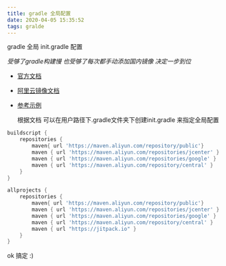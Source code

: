 ```yaml
---
title: gradle 全局配置
date: 2020-04-05 15:35:52
tags: gralde
---
```


gradle 全局 init.gradle 配置
<!-- more -->
 *受够了gradle构建慢 也受够了每次都手动添加国内镜像 决定一步到位*

 - [官方文档](https://docs.gradle.org/current/userguide/init_scripts.html)
 - [阿里云镜像文档](https://maven.aliyun.com/mvn/view)
 - [参考示例](https://github.com/gzu-liyujiang/AliyunGradleConfig/blob/master/gradle/init.d/init.gradle)

    根据文档 可以在用户路径下.gradle文件夹下创建init.gradle 来指定全局配置

```groovy
buildscript {
    repositories {
        maven{ url 'https://maven.aliyun.com/repository/public'}
        maven { url 'https://maven.aliyun.com/repositories/jcenter' }
        maven { url 'https://maven.aliyun.com/repositories/google' }
        maven { url 'https://maven.aliyun.com/repository/central' }
    }
}

allprojects {
    repositories {
        maven{ url 'https://maven.aliyun.com/repository/public'}
        maven { url 'https://maven.aliyun.com/repositories/jcenter' }
        maven { url 'https://maven.aliyun.com/repositories/google' }
        maven { url 'https://maven.aliyun.com/repository/central' }
        maven { url "https://jitpack.io" }
    }
}
```   

ok 搞定 :)